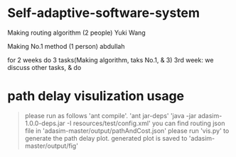 # Self-adaptive-software-system

Making routing algorithm (2 people)
Yuki
Wang

Making No.1 method (1 person)
abdullah

for 2 weeks
do 3 tasks(Making algorithm, taks No.1, & 3)
3rd week: we discuss other tasks, & do

# path delay visulization usage

> please run as follows 'ant compile'.
> 'ant jar-deps'
> 'java -jar adasim-1.0.0-deps.jar -I resources/test/config.xml'
> you can find routing json file in 'adasim-master/output/pathAndCost.json'
> please run 'vis.py' to generate the path delay plot.
> generated plot is saved to 'adasim-master/output/fig'
